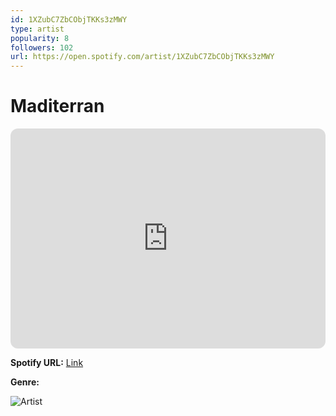 ```yaml
---
id: 1XZubC7ZbCObjTKKs3zMWY
type: artist
popularity: 8
followers: 102
url: https://open.spotify.com/artist/1XZubC7ZbCObjTKKs3zMWY
---
```

# Maditerran

<iframe style="border-radius:12px" src="https://open.spotify.com/embed/artist/1XZubC7ZbCObjTKKs3zMWY" width="100%" height="352" frameBorder="0" allowfullscreen="" allow="autoplay; clipboard-write; encrypted-media; fullscreen; picture-in-picture" loading="lazy"></iframe>

**Spotify URL:** [Link](https://open.spotify.com/artist/1XZubC7ZbCObjTKKs3zMWY)

**Genre:** 

![Artist](https://i.scdn.co/image/ab6761610000e5eba7b76117bdf2189dcd65b2bb)
